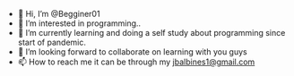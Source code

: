 - 👋 Hi, I’m @Begginer01
- 👀 I’m interested in programming..
- 🌱 I’m currently learning and doing a self study about programming since start of pandemic.
- 💞️ I’m looking forward to collaborate on learning with you guys
- 📫 How to reach me it can be through my jbalbines1@gmail.com

<!---
Begginer01/Begginer01 is a ✨ special ✨ repository because its `README.md` (this file) appears on your GitHub profile.
You can click the Preview link to take a look at your changes.
--->
